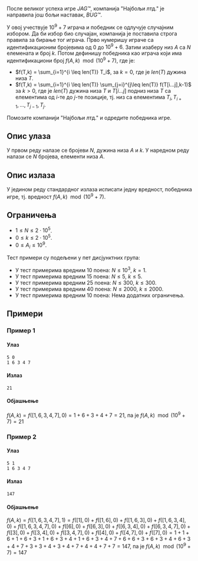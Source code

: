 После великог успеха игре _JAG™_, компанија "Најбољи лтд." је направила још бољи наставак, _BUG™_.

У овој учествује $10^9 + 7$ играча и победник се одлучује случајним избором. Да би избор био случајан, компанија је поставила строга правила за бирање тог играча. Прво нумеришу играче са идентификационим бројевима од $0$ до $10^9+6$. Затим изаберу низ $A$ са $N$ елемената и број $k$. Потом дефинишу победника као играча који има идентификациони број $f(A,k) \mod (10^9 + 7)$, где је:

* $f(T,k) = \sum_{i=1}^{i \leq len(T)} T_i$, за $k=0$, где је $len(T)$ дужина низа $T$.
* $f(T,k) = \sum_{i=1}^{i \leq len(T)} \sum_{j=i}^{j\leq len(T)} f(T[i...j],k-1)$ за $k>0$, где је $len(T)$ дужина низа $T$ и $T[i...j]$ подниз низа $T$ са елементима од $i$-те до $j$-те позиције, тј. низ са елементима $T_i, T_{i+1}, ..., T_{j-1}, T_{j}$.

Помозите компанији "Најбољи лтд." и одредите победника игре.

## Опис улаза
У првом реду налазе се бројеви $N$, дужина низа $A$ и $k$. У наредном реду налази се $N$ бројева, елементи низа $A$. 

## Опис излаза
У једином реду стандардног излаза исписати једну вредност, победника игре, тј. вредност $f(A,k) \mod (10^9 + 7)$.


## Ограничења
* $1 \leq N \leq 2 \cdot 10^{5}$.
* $0 \leq k \leq 2 \cdot 10^{5}$.
* $0 \leq A_i \leq 10^9$.

Тест примери су подељени у пет дисјунктних група:

* У тест примерима вредним 10 поена: $N \leq 10^3$, $k=1$.
* У тест примерима вредним 15 поена: $N \leq 5$, $k \leq 5$.
* У тест примерима вредним 25 поена: $N \leq 300$, $k \leq 300$.
* У тест примерима вредним 40 поена: $N \leq 2000$, $k \leq 2000$.
* У тест примерима вредним 10 поена: Нема додатних ограничења.

## Примери
### Пример 1
#### Улаз
```
5 0
1 6 3 4 7
```

#### Излаз
```
21
```

#### Објашњење
$f(A,k) = f([1,6,3,4,7],0) = 1 + 6 + 3 + 4 + 7 = 21$, па је $f(A,k) \mod (10^9 + 7) = 21$

### Пример 2
#### Улаз
```
5 1
1 6 3 4 7
```

#### Излаз
```
147
```

#### Објашњење
$f(A,k) = f([1,6,3,4,7],1) = f([1],0) + f([1,6],0) + f([1,6,3],0) + f([1,6,3,4],0) + f([1,6,3,4,7],0) + f([6],0) + f([6,3],0) + f([6,3,4],0) + f([6,3,4,7],0) + f([3],0) + f([3,4],0) + f([3,4,7],0) + f([4],0) + f([4,7],0) + f([7],0) = 1 + 1 + 6 + 1 + 6 + 3 + 1 + 6 + 3 + 4 + 1 + 6 + 3 + 4 + 7 + 6 + 6 + 3 + 6 + 3 + 4 + 6 + 3 + 4 + 7 + 3 + 3 + 4 + 3 + 4 + 7 + 4 + 4 + 7 + 7 = 147$, па је $f(A,k) \mod (10^9 + 7) =147$
